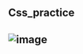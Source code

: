 ## Css_practice
## ![image](https://github.com/user-attachments/assets/846b2cf8-bba1-47d6-b679-d74dc75951ce)

 
